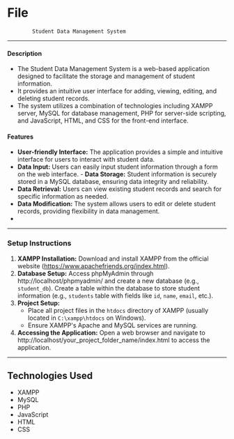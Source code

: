 # File
```
        Student Data Management System
```
---

#### Description
- The Student Data Management System is a web-based application designed to facilitate the storage and management of student information. 
- It provides an intuitive user interface for adding, viewing, editing, and deleting student records. 
- The system utilizes a combination of technologies including XAMPP server, MySQL for database management, PHP for server-side scripting, and JavaScript, HTML, and CSS for the front-end interface.


#### Features

- **User-friendly Interface:** The application provides a simple and intuitive interface for users to interact with student data.
-  **Data Input:** Users can easily input student information through a form on the web interface. - **Data Storage:** Student information is securely stored in a MySQL database, ensuring data integrity and reliability.
- **Data Retrieval:** Users can view existing student records and search for specific information as needed.
- **Data Modification:** The system allows users to edit or delete student records, providing flexibility in data management.
- 

---

### Setup Instructions

1. **XAMPP Installation:** Download and install XAMPP from the official website (https://www.apachefriends.org/index.html).
2. **Database Setup:** Access phpMyAdmin through http://localhost/phpmyadmin/ and create a new database (e.g., `student_db`). Create a table within the database to store student information (e.g., `students` table with fields like `id`, `name`, `email`, etc.).
3. **Project Setup:**
   - Place all project files in the `htdocs` directory of XAMPP (usually located in `C:\xampp\htdocs` on Windows).
   - Ensure XAMPP's Apache and MySQL services are running.
4. **Accessing the Application:** Open a web browser and navigate to http://localhost/your_project_folder_name/index.html to access the application.

---

## Technologies Used

- XAMPP
- MySQL
- PHP
- JavaScript
- HTML
- CSS

